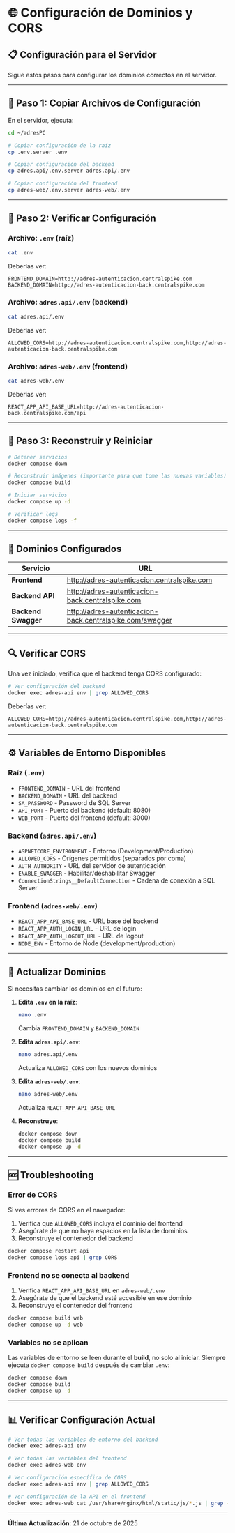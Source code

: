 # 🌐 Configuración de Dominios y CORS

## 📋 Configuración para el Servidor

Sigue estos pasos para configurar los dominios correctos en el servidor.

---

## 🔧 Paso 1: Copiar Archivos de Configuración

En el servidor, ejecuta:

```bash
cd ~/adresPC

# Copiar configuración de la raíz
cp .env.server .env

# Copiar configuración del backend
cp adres.api/.env.server adres.api/.env

# Copiar configuración del frontend
cp adres-web/.env.server adres-web/.env
```

---

## 📝 Paso 2: Verificar Configuración

### **Archivo: `.env` (raíz)**

```bash
cat .env
```

Deberías ver:
```env
FRONTEND_DOMAIN=http://adres-autenticacion.centralspike.com
BACKEND_DOMAIN=http://adres-autenticacion-back.centralspike.com
```

### **Archivo: `adres.api/.env` (backend)**

```bash
cat adres.api/.env
```

Deberías ver:
```env
ALLOWED_CORS=http://adres-autenticacion.centralspike.com,http://adres-autenticacion-back.centralspike.com
```

### **Archivo: `adres-web/.env` (frontend)**

```bash
cat adres-web/.env
```

Deberías ver:
```env
REACT_APP_API_BASE_URL=http://adres-autenticacion-back.centralspike.com/api
```

---

## 🚀 Paso 3: Reconstruir y Reiniciar

```bash
# Detener servicios
docker compose down

# Reconstruir imágenes (importante para que tome las nuevas variables)
docker compose build

# Iniciar servicios
docker compose up -d

# Verificar logs
docker compose logs -f
```

---

## 🎯 Dominios Configurados

| Servicio | URL |
|----------|-----|
| **Frontend** | http://adres-autenticacion.centralspike.com |
| **Backend API** | http://adres-autenticacion-back.centralspike.com |
| **Backend Swagger** | http://adres-autenticacion-back.centralspike.com/swagger |

---

## 🔍 Verificar CORS

Una vez iniciado, verifica que el backend tenga CORS configurado:

```bash
# Ver configuración del backend
docker exec adres-api env | grep ALLOWED_CORS
```

Deberías ver:
```
ALLOWED_CORS=http://adres-autenticacion.centralspike.com,http://adres-autenticacion-back.centralspike.com
```

---

## ⚙️ Variables de Entorno Disponibles

### **Raíz (`.env`)**
- `FRONTEND_DOMAIN` - URL del frontend
- `BACKEND_DOMAIN` - URL del backend
- `SA_PASSWORD` - Password de SQL Server
- `API_PORT` - Puerto del backend (default: 8080)
- `WEB_PORT` - Puerto del frontend (default: 3000)

### **Backend (`adres.api/.env`)**
- `ASPNETCORE_ENVIRONMENT` - Entorno (Development/Production)
- `ALLOWED_CORS` - Orígenes permitidos (separados por coma)
- `AUTH_AUTHORITY` - URL del servidor de autenticación
- `ENABLE_SWAGGER` - Habilitar/deshabilitar Swagger
- `ConnectionStrings__DefaultConnection` - Cadena de conexión a SQL Server

### **Frontend (`adres-web/.env`)**
- `REACT_APP_API_BASE_URL` - URL base del backend
- `REACT_APP_AUTH_LOGIN_URL` - URL de login
- `REACT_APP_AUTH_LOGOUT_URL` - URL de logout
- `NODE_ENV` - Entorno de Node (development/production)

---

## 🔄 Actualizar Dominios

Si necesitas cambiar los dominios en el futuro:

1. **Edita `.env` en la raíz**:
   ```bash
   nano .env
   ```
   Cambia `FRONTEND_DOMAIN` y `BACKEND_DOMAIN`

2. **Edita `adres.api/.env`**:
   ```bash
   nano adres.api/.env
   ```
   Actualiza `ALLOWED_CORS` con los nuevos dominios

3. **Edita `adres-web/.env`**:
   ```bash
   nano adres-web/.env
   ```
   Actualiza `REACT_APP_API_BASE_URL`

4. **Reconstruye**:
   ```bash
   docker compose down
   docker compose build
   docker compose up -d
   ```

---

## 🆘 Troubleshooting

### **Error de CORS**
Si ves errores de CORS en el navegador:

1. Verifica que `ALLOWED_CORS` incluya el dominio del frontend
2. Asegúrate de que no haya espacios en la lista de dominios
3. Reconstruye el contenedor del backend

```bash
docker compose restart api
docker compose logs api | grep CORS
```

### **Frontend no se conecta al backend**
1. Verifica `REACT_APP_API_BASE_URL` en `adres-web/.env`
2. Asegúrate de que el backend esté accesible en ese dominio
3. Reconstruye el contenedor del frontend

```bash
docker compose build web
docker compose up -d web
```

### **Variables no se aplican**
Las variables de entorno se leen durante el **build**, no solo al iniciar. Siempre ejecuta `docker compose build` después de cambiar `.env`:

```bash
docker compose down
docker compose build
docker compose up -d
```

---

## 📊 Verificar Configuración Actual

```bash
# Ver todas las variables de entorno del backend
docker exec adres-api env

# Ver todas las variables del frontend
docker exec adres-web env

# Ver configuración específica de CORS
docker exec adres-api env | grep ALLOWED_CORS

# Ver configuración de la API en el frontend
docker exec adres-web cat /usr/share/nginx/html/static/js/*.js | grep -o 'http://[^"]*api'
```

---

**Última Actualización**: 21 de octubre de 2025
